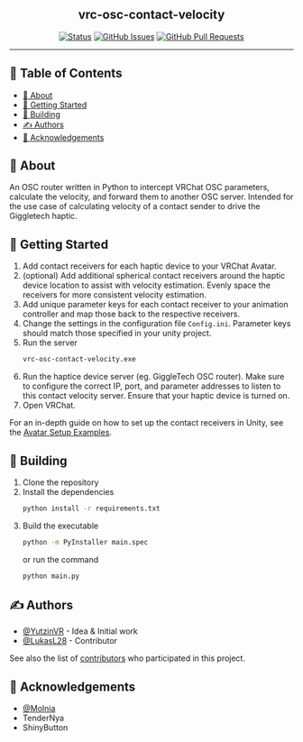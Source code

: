 
<h2 align="center">vrc-osc-contact-velocity</h2>

<div align="center">

[![Status](https://img.shields.io/badge/status-active-success.svg)]()
[![GitHub Issues](https://img.shields.io/github/issues/YutzinVR/vrc-osc-contact-velocity.svg)](https://github.com/YutzinVR/vrc-osc-contact-velocity/issues)
[![GitHub Pull Requests](https://img.shields.io/github/issues-pr/YutzinVR/vrc-osc-contact-velocity.svg)](https://github.com/YutzinVR/vrc-osc-contact-velocity/pulls)


</div>

---

<h2> 📝 Table of Contents </h2>

- [🧐 About ](#-about-)
- [🏁 Getting Started ](#-getting-started-)
- [🚀 Building ](#-building-)
- [✍️ Authors ](#️-authors-)
- [🎉 Acknowledgements ](#-acknowledgements-)

## 🧐 About <a name = "about"></a>

An OSC router written in Python to intercept VRChat OSC parameters, calculate the velocity, and forward them to another OSC server. Intended for the use case of calculating velocity of a contact sender to drive the Giggletech haptic.

## 🏁 Getting Started <a name = "getting_started"></a>

1. Add contact receivers for each haptic device to your VRChat Avatar.
2. (optional) Add additional spherical contact receivers around the haptic device location to assist with velocity estimation. Evenly space the receivers for more consistent velocity estimation.
3. Add unique parameter keys for each contact receiver to your animation controller and map those back to the respective receivers.
4. Change the settings in the configuration file ```Config.ini```. Parameter keys should match those specified in your unity project.
5. Run the server<br/>
    ```cmd
    vrc-osc-contact-velocity.exe
    ```
6. Run the haptice device server (eg. GiggleTech OSC router). Make sure to configure the correct IP, port, and parameter addresses to listen to this contact velocity server. Ensure that your haptic device is turned on.
7. Open VRChat.

For an in-depth guide on how to set up the contact receivers in Unity, see the [Avatar Setup Examples](./documentation/AvatarSetupExample.md).

## 🚀 Building <a name = "building"></a>

1. Clone the repository
2. Install the dependencies
    ```cmd
    python install -r requirements.txt
    ```
3. Build the executable
    ```cmd
    python -m PyInstaller main.spec
    ```
    or run the command
    ```cmd
    python main.py
    ```

## ✍️ Authors <a name = "authors"></a>

- [@YutzinVR](https://github.com/YutzinVR) - Idea & Initial work
- [@LukasL28](https://github.com/LukasL28) - Contributor

See also the list of [contributors](https://github.com/YutzinVR/vrc-osc-contact-velocity/contributors) who participated in this project.

## 🎉 Acknowledgements <a name = "acknowledgement"></a>
- [@Molnia](https://github.com/shellwitch)
- TenderNya
- ShinyButton

